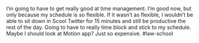 I’m going to have to get really good at time management. I’m good now, but only because my schedule is so flexible. If it wasn’t as flexible, I wouldn’t be able to sit down in Scool Twitter for 15 minutes and still be productive the rest of the day. Going to have to really time block and stick to my schedule. Maybe I should look at Motion app? Just so expensive. #law-school 